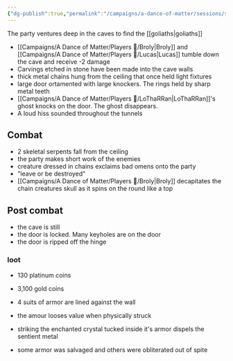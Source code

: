 ```yaml
---
{"dg-publish":true,"permalink":"/campaigns/a-dance-of-matter/sessions/session-1018/","dgPassFrontmatter":true}
---
```



The party ventures deep in the caves to find the [[goliaths\|goliaths]]

- [[Campaigns/A Dance of Matter/Players 👤/Broly\|Broly]] and [[Campaigns/A Dance of Matter/Players 👤/Lucas\|Lucas]] tumble down the cave and receive -2 damage
- Carvings etched in stone have been made into the cave walls
- thick metal chains hung from the ceiling that once held light fixtures
- large door ortamented with large knockers. The rings held by sharp metal teeth 
- [[Campaigns/A Dance of Matter/Players 👤/LoThaRRan\|LoThaRRan]]'s ghost knocks on the door. The ghost disappears. 
- A loud hiss sounded throughout the tunnels
## Combat
- 2 skeletal serpents fall from the ceiling
- the party makes short work of the enemies
- creature dressed in chains exclaims bad omens onto the party
- "leave or be destroyed"
- [[Campaigns/A Dance of Matter/Players 👤/Broly\|Broly]] decapitates the chain creatures  skull as it spins on the round like a top

## Post combat
- the cave is still
- the door is locked. Many keyholes are on the door
- the door is ripped off the hinge

### loot
- 130 platinum coins
- 3,100 gold coins

- 4 suits of armor are lined against the wall
- the amour looses value when physically struck
- striking the enchanted crystal tucked inside it's armor dispels the sentient metal
- some armor was salvaged and others were obliterated out of spite


